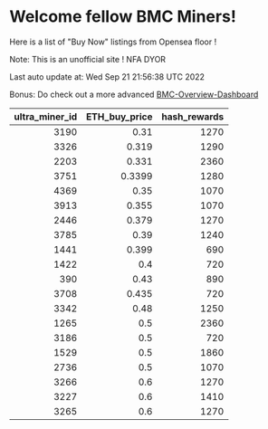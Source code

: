 # Welcome fellow BMC Miners!
Here is a list of "Buy Now" listings from Opensea floor !

Note: This is an unofficial site ! NFA DYOR

Last auto update at: Wed Sep 21 21:56:38 UTC 2022

Bonus: Do check out a more advanced [BMC-Overview-Dashboard](https://dune.com/defifunk/BMC-Overview-Dashboard)


|   ultra_miner_id |   ETH_buy_price |   hash_rewards |
|-----------------:|----------------:|---------------:|
|             3190 |          0.31   |           1270 |
|             3326 |          0.319  |           1290 |
|             2203 |          0.331  |           2360 |
|             3751 |          0.3399 |           1280 |
|             4369 |          0.35   |           1070 |
|             3913 |          0.355  |           1070 |
|             2446 |          0.379  |           1270 |
|             3785 |          0.39   |           1240 |
|             1441 |          0.399  |            690 |
|             1422 |          0.4    |            720 |
|              390 |          0.43   |            890 |
|             3708 |          0.435  |            720 |
|             3342 |          0.48   |           1250 |
|             1265 |          0.5    |           2360 |
|             3186 |          0.5    |            720 |
|             1529 |          0.5    |           1860 |
|             2736 |          0.5    |           1070 |
|             3266 |          0.6    |           1270 |
|             3227 |          0.6    |           1410 |
|             3265 |          0.6    |           1270 |